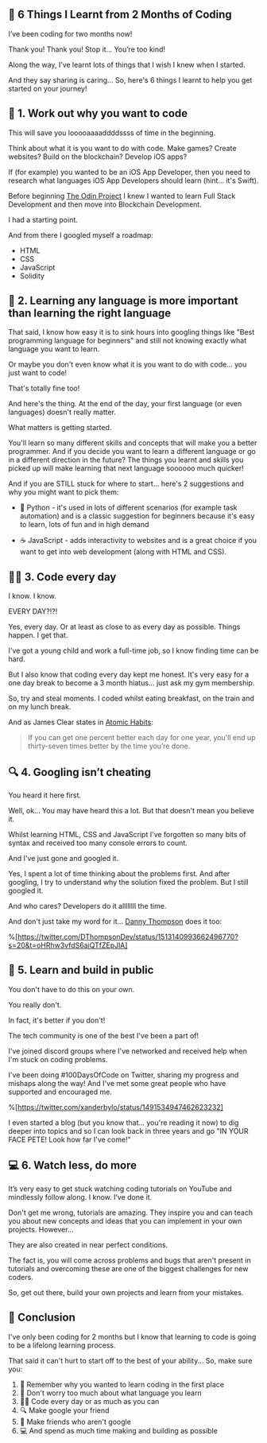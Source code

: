 ## 🧠 6 Things I Learnt from 2 Months of Coding

I’ve been coding for two months now!

Thank you! Thank you! Stop it... You’re too kind!

Along the way, I’ve learnt lots of things that I wish I knew when I started.

And they say sharing is caring... So, here's 6 things I learnt to help you get started on your journey!

## 🤔 1. Work out why you want to code

This will save you looooaaaaddddssss of time in the beginning.

Think about what it is you want to do with code. Make games? Create websites? Build on the blockchain? Develop iOS apps?

If (for example) you wanted to be an iOS App Developer, then you need to research what languages iOS App Developers should learn (hint... it's Swift).

Before beginning [The Odin Project](https://www.theodinproject.com) I knew I wanted to learn Full Stack Development and then move into Blockchain Development.

I had a starting point.

And from there I googled myself a roadmap:

- HTML
- CSS
- JavaScript
- Solidity

## 💬 2. Learning any language is more important than learning the right language

That said, I know how easy it is to sink hours into googling things like "Best programming language for beginners" and still not knowing exactly what language you want to learn. 

Or maybe you don't even know what it is you want to do with code... you just want to code!

That's totally fine too!

And here's the thing. At the end of the day, your first language (or even languages) doesn't really matter.

What matters is getting started.

You'll learn so many different skills and concepts that will make you a better programmer. And if you decide you want to learn a different language or go in a different direction in the future? The things you learnt and skills you picked up will make learning that next language soooooo much quicker!

And if you are STILL stuck for where to start... here's 2 suggestions and why you might want to pick them:

- 🐍 Python - it's used in lots of different scenarios (for example task automation) and is a classic suggestion for beginners because it's easy to learn, lots of fun and in high demand

- ☕️ JavaScript - adds interactivity to websites and is a great choice if you want to get into web development (along with HTML and CSS).

## 👨‍💻 3. Code every day

I know. I know.

EVERY DAY?!?!

Yes, every day. Or at least as close to as every day as possible. Things happen. I get that.

I've got a young child and work a full-time job, so I know finding time can be hard.

But I also know that coding every day kept me honest. It's very easy for a one day break to become a 3 month hiatus... just ask my gym membership.

So, try and steal moments. I coded whilst eating breakfast, on the train and on my lunch break.

And as James Clear states in [Atomic Habits](https://jamesclear.com/continuous-improvement):

> If you can get one percent better each day for one year, you'll end up thirty-seven times better by the time you’re done.

## 🔍 4. Googling isn’t cheating

You heard it here first.

Well, ok... You may have heard this a lot. But that doesn't mean you believe it.

Whilst learning HTML, CSS and JavaScript I've forgotten so many bits of syntax and received too many console errors to count.

And I've just gone and googled it. 

Yes, I spent a lot of time thinking about the problems first. And after googling, I try to understand why the solution fixed the problem. But I still googled it. 

And who cares? Developers do it allllllll the time.

And don't just take my word for it... [Danny Thompson](https://twitter.com/DThompsonDev) does it too:

%[https://twitter.com/DThompsonDev/status/1513140993662496770?s=20&t=oHRhw3vfdS6aiQTfZEpJlA]

## 📱 5. Learn and build in public

You don't have to do this on your own.

You really don't.

In fact, it's better if you don't!

The tech community is one of the best I've been a part of!

I've joined discord groups where I've networked and received help when I'm stuck on coding problems.

I've been doing #100DaysOfCode on Twitter, sharing my progress and mishaps along the way! And I've met some great people who have supported and encouraged me.

%[https://twitter.com/xanderbylo/status/1491534947462623232]

I even started a blog (but you know that... you're reading it now) to dig deeper into topics and so I can look back in three years and go "IN YOUR FACE PETE! Look how far I've come!"

## 💻 6. Watch less, do more

It’s very easy to get stuck watching coding tutorials on YouTube and mindlessly follow along. I know. I’ve done it.

Don't get me wrong, tutorials are amazing. They inspire you and can teach you about new concepts and ideas that you can implement in your own projects. However...

They are also created in near perfect conditions.

The fact is, you will come across problems and bugs that aren't present in tutorials and overcoming these are one of the biggest challenges for new coders.

So, get out there, build your own projects and learn from your mistakes.

## 📝 Conclusion

I've only been coding for 2 months but I know that learning to code is going to be a lifelong learning process.

That said it can't hurt to start off to the best of your ability... So, make sure you:

1. 🤔 Remember why you wanted to learn coding in the first place
2. 💬 Don't worry too much about what language you learn
3. 👨‍💻 Code every day or as much as you can
4. 🔍 Make google your friend
5. 📱 Make friends who aren't google
6. 💻 And spend as much time making and building as possible